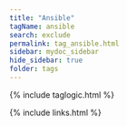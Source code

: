 ```yaml
---
title: "Ansible"
tagName: ansible
search: exclude
permalink: tag_ansible.html
sidebar: mydoc_sidebar
hide_sidebar: true
folder: tags
---
```


{% include taglogic.html %}

{% include links.html %}

